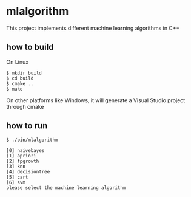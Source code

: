 # mlalgorithm
This project implements different machine learning algorithms in C++

## how to build

On Linux
```
$ mkdir build
$ cd build
$ cmake ..
$ make
```
On other platforms like Windows, it will generate a Visual Studio project through cmake

## how to run

 ```
$ ./bin/mlalgorithm

[0] naivebayes
[1] apriori
[2] fpgrowth
[3] knn
[4] decisiontree
[5] cart
[6] svm
please select the machine learning algorithm
 ```
